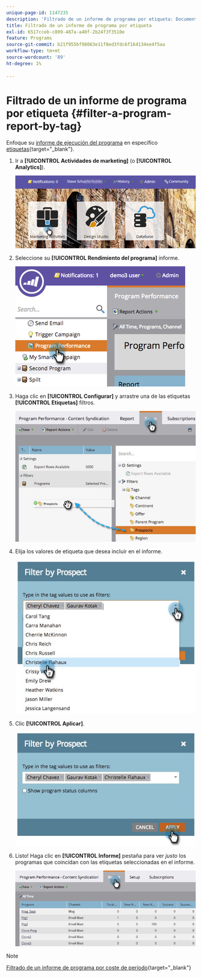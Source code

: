 ```yaml
---
unique-page-id: 1147235
description: 'Filtrado de un informe de programa por etiqueta: Documentos de Marketo: documentación del producto'
title: Filtrado de un informe de programa por etiqueta
exl-id: 6517cceb-c809-487a-a40f-2b24f3f3510e
feature: Programs
source-git-commit: b21f955bf98063e11f8ed3fdc6f164134ee4f5aa
workflow-type: tm+mt
source-wordcount: '89'
ht-degree: 1%

---
```


# Filtrado de un informe de programa por etiqueta {#filter-a-program-report-by-tag}

Enfoque su [informe de ejecución del programa](/help/marketo/product-docs/core-marketo-concepts/programs/program-performance-report/create-a-program-performance-report.md) en específico [etiquetas](/help/marketo/product-docs/core-marketo-concepts/programs/working-with-programs/understanding-tags.md){target="_blank"}.

1. Ir a **[!UICONTROL Actividades de marketing]** (o **[!UICONTROL Analytics]**).

   ![](assets/login-marketing-activities.png)

1. Seleccione su **[!UICONTROL Rendimiento del programa]** informe.

   ![](assets/image2014-9-23-16-3a12-3a36.png)

1. Haga clic en **[!UICONTROL Configurar]** y arrastre una de las etiquetas **[!UICONTROL Etiquetas]** filtros.

   ![](assets/prospects.jpg)

1. Elija los valores de etiqueta que desea incluir en el informe.

   ![](assets/prospect1.jpg)

1. Clic **[!UICONTROL Aplicar]**.

   ![](assets/prospect2.jpg)

1. Listo! Haga clic en **[!UICONTROL Informe]** pestaña para ver _justo_ los programas que coincidan con las etiquetas seleccionadas en el informe.

   ![](assets/image2014-9-23-16-3a14-3a42.png)

>[!NOTE]
>
>[Filtrado de un informe de programa por coste de período](/help/marketo/product-docs/core-marketo-concepts/programs/program-performance-report/filter-a-program-report-by-period-cost.md){target="_blank"}
